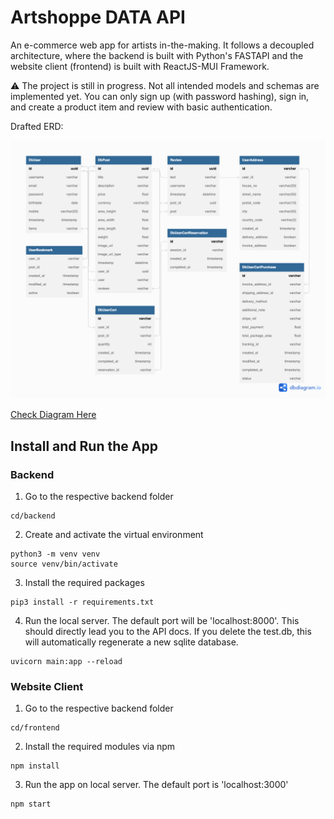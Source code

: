 # Artshoppe DATA API
An e-commerce web app for artists in-the-making. It follows a decoupled architecture, where the backend is built with Python's FASTAPI and the website client (frontend) is built with ReactJS-MUI Framework.

⚠️ The project is still in progress. Not all intended models and schemas are implemented yet. You can only sign up (with password hashing), sign in, and create a product item and review with basic authentication.

Drafted ERD:

![Image](https://raw.githubusercontent.com/kayesokua/artshoppe/master/artshoppe.png)

[Check Diagram Here](https://dbdiagram.io/d/635a80c56848d85eee851fab)


## Install and Run the App

### Backend
1. Go to the respective backend folder
```
cd/backend
```

2. Create and activate the virtual environment
```
python3 -m venv venv
source venv/bin/activate
```
3. Install the required packages
```
pip3 install -r requirements.txt
```

4. Run the local server. The default port will be 'localhost:8000'. This should directly lead you to the API docs. If you delete the test.db, this will automatically regenerate a new sqlite database.

```
uvicorn main:app --reload
```

### Website Client
1. Go to the respective backend folder
```
cd/frontend
```

2. Install the required modules via npm
```
npm install
```
3. Run the app on local server. The default port is 'localhost:3000'
```
npm start
```
